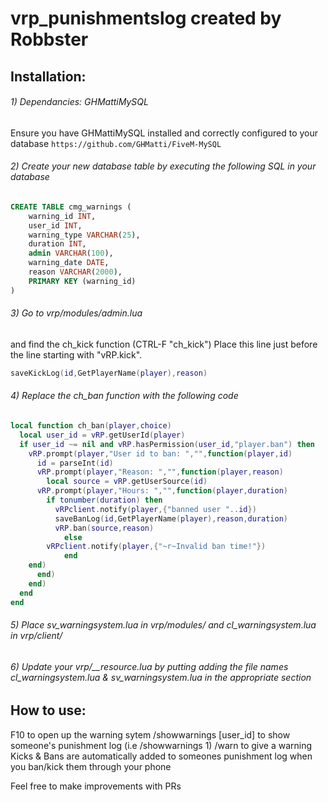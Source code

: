 # vrp_punishmentslog created by Robbster

## Installation:

###### 1) Dependancies: GHMattiMySQL

Ensure you have GHMattiMySQL installed and correctly configured to your database
```https://github.com/GHMatti/FiveM-MySQL```

###### 2) Create your new database table by executing the following SQL in your database

```SQL
CREATE TABLE cmg_warnings (
	warning_id INT,
	user_id INT,
	warning_type VARCHAR(25),
	duration INT,
	admin VARCHAR(100),
	warning_date DATE,
	reason VARCHAR(2000),
	PRIMARY KEY (warning_id)
)
```

###### 3) Go to vrp/modules/admin.lua 
and find the ch_kick function (CTRL-F "ch_kick")
Place this line just before the line starting with "vRP.kick".
```lua
saveKickLog(id,GetPlayerName(player),reason)
```


###### 4) Replace the ch_ban function with the following code

```lua
local function ch_ban(player,choice)
  local user_id = vRP.getUserId(player)
  if user_id ~= nil and vRP.hasPermission(user_id,"player.ban") then
    vRP.prompt(player,"User id to ban: ","",function(player,id)
      id = parseInt(id)
      vRP.prompt(player,"Reason: ","",function(player,reason)
        local source = vRP.getUserSource(id)
	  vRP.prompt(player,"Hours: ","",function(player,duration)
	    if tonumber(duration) then
	      vRPclient.notify(player,{"banned user "..id})
	      saveBanLog(id,GetPlayerName(player),reason,duration)
	      vRP.ban(source,reason)
    	    else
		vRPclient.notify(player,{"~r~Invalid ban time!"})
            end
	end)
      end)
    end)
  end
end
```

###### 5) Place sv_warningsystem.lua in vrp/modules/ and cl_warningsystem.lua in vrp/client/

###### 6) Update your vrp/__resource.lua by putting adding the file names cl_warningsystem.lua & sv_warningsystem.lua in the appropriate section

## How to use:

F10 to open up the warning sytem
/showwarnings [user_id] to show someone's punishment log (i.e /showwarnings 1)
/warn to give a warning
Kicks & Bans are automatically added to someones punishment log when you ban/kick them through your phone

Feel free to make improvements with PRs


